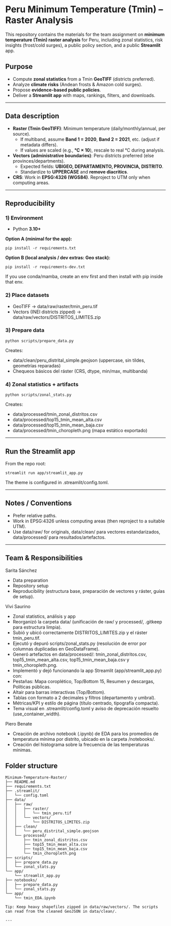 # Peru Minimum Temperature (Tmin) – Raster Analysis

This repository contains the materials for the team assignment on **minimum temperature (Tmin) raster analysis** for Peru, including zonal statistics, risk insights (frost/cold surges), a public policy section, and a public **Streamlit** app.

## Purpose
- Compute **zonal statistics** from a Tmin **GeoTIFF** (districts preferred).
- Analyze **climate risks** (Andean frosts & Amazon cold surges).
- Propose **evidence-based public policies**.
- Deliver a **Streamlit app** with maps, rankings, filters, and downloads.

---

## Data description
- **Raster (Tmin GeoTIFF)**: Minimum temperature (daily/monthly/annual, per source).
  - If multiband, assume **Band 1 = 2020**, **Band 2 = 2021**, etc. (adjust if metadata differs).
  - If values are scaled (e.g., **°C × 10**), rescale to real °C during analysis.
- **Vectors (administrative boundaries)**: Peru districts preferred (else provinces/departments).
  - Expected fields: **UBIGEO, DEPARTAMENTO, PROVINCIA, DISTRITO**.
  - Standardize to **UPPERCASE** and **remove diacritics**.
- **CRS**: Work in **EPSG:4326 (WGS84)**. Reproject to UTM only when computing areas.

---

## Reproducibility

### 1) Environment

- Python **3.10+**

**Option A (minimal for the app):**

```
pip install -r requirements.txt
```

**Option B (local analysis / dev extras: Geo stack):**

```
pip install -r requirements-dev.txt
```

If you use conda/mamba, create an env first and then install with pip inside that env.

### 2) Place datasets

- GeoTIFF → data/raw/raster/tmin_peru.tif
- Vectors (INEI districts zipped) → data/raw/vectors/DISTRITOS_LIMITES.zip

### 3) Prepare data

```
python scripts/prepare_data.py
```

Creates:

- data/clean/peru_distrital_simple.geojson (uppercase, sin tildes, geometrías reparadas)
- Chequeos básicos del ráster (CRS, dtype, min/max, multibanda)

### 4) Zonal statistics + artifacts

```
python scripts/zonal_stats.py
```

Creates:

- data/processed/tmin_zonal_distritos.csv
- data/processed/top15_tmin_mean_alta.csv
- data/processed/top15_tmin_mean_baja.csv
- data/processed/tmin_choropleth.png (mapa estático exportado)

---

## Run the Streamlit app

From the repo root:

```
streamlit run app/streamlit_app.py
```

The theme is configured in .streamlit/config.toml.

---

## Notes / Conventions

- Prefer relative paths.
- Work in EPSG:4326 unless computing areas (then reproject to a suitable UTM).
- Use data/raw/ for originals, data/clean/ para vectores estandarizados, data/processed/ para resultados/artefactos.

---

## Team & Responsibilities

Sarita Sánchez
- Data preparation
- Repository setup
- Reproducibility (estructura base, preparación de vectores y ráster, guías de setup).
  
Vivi Saurino
- Zonal statistics, análisis y app
- Reorganizó la carpeta data/ (unificación de raw/ y processed/, .gitkeep para estructura limpia).
- Subió y ubicó correctamente DISTRITOS_LIMITES.zip y el ráster tmin_peru.tif.
- Ejecutó y depuró scripts/zonal_stats.py (resolución de error por columnas duplicadas en GeoDataFrame).
- Generó artefactos en data/processed/: tmin_zonal_distritos.csv, top15_tmin_mean_alta.csv, top15_tmin_mean_baja.csv y tmin_choropleth.png.
- Implementó y dejó funcionando la app Streamlit (app/streamlit_app.py) con:
- Pestañas: Mapa coroplético, Top/Bottom 15, Resumen y descargas, Políticas públicas.
- Altair para barras interactivas (Top/Bottom).
- Tablas con formato a 2 decimales y filtros (departamento y umbral).
- Métricas/KPI y estilo de página (título centrado, tipografía compacta).
- Tema visual en .streamlit/config.toml y aviso de deprecación resuelto (use_container_width).

Piero Benate
- Creación de archivo notebook (.ipynb) de EDA para los promedios de temperatura mínima por distrito, ubicado en la carpeta /notebooks/.
- Creación del histograma sobre la frecuencia de las temperaturas mínimas.











## Folder structure
```text
Minimum-Temperature-Raster/
├── README.md
├── requirements.txt
├── .streamlit/
│   └── config.toml
├── data/
│   ├── raw/
│   │   ├── raster/
│   │   │   └── tmin_peru.tif
│   │   └── vectors/
│   │       └── DISTRITOS_LIMITES.zip
│   ├── clean/
│   │   └── peru_distrital_simple.geojson
│   └── processed/
│       ├── tmin_zonal_distritos.csv
│       ├── top15_tmin_mean_alta.csv
│       ├── top15_tmin_mean_baja.csv
│       └── tmin_choropleth.png
├── scripts/
│   ├── prepare_data.py
│   └── zonal_stats.py
└── app/
    └── streamlit_app.py
├── notebooks/
│   ├── prepare_data.py
│   └── zonal_stats.py
└── app/
    └── tmin_EDA.ipynb

Tip: Keep heavy shapefiles zipped in data/raw/vectors/. The scripts can read from the cleaned GeoJSON in data/clean/.

---



